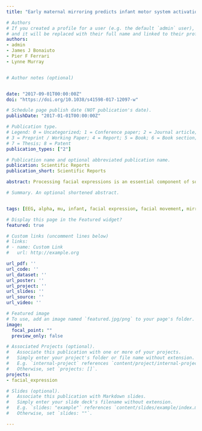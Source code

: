 ```yaml
---
title: "Early maternal mirroring predicts infant motor system activation during facial expression observation"

# Authors
# If you created a profile for a user (e.g. the default `admin` user), write the username (folder name) here 
# and it will be replaced with their full name and linked to their profile.
authors:
- admin
- James J Bonaiuto
- Pier F Ferrari
- Lynne Murray


# Author notes (optional)


date: "2017-09-01T00:00:00Z"
doi: "https://doi.org/10.1038/s41598-017-12097-w"

# Schedule page publish date (NOT publication's date).
publishDate: "2017-01-01T00:00:00Z"

# Publication type.
# Legend: 0 = Uncategorized; 1 = Conference paper; 2 = Journal article;
# 3 = Preprint / Working Paper; 4 = Report; 5 = Book; 6 = Book section;
# 7 = Thesis; 8 = Patent
publication_types: ["2"]

# Publication name and optional abbreviated publication name.
publication: Scientific Reports
publication_short: Scientific Reports

abstract: Processing facial expressions is an essential component of social interaction, especially for preverbal infants. In human adults and monkeys, this process involves the motor system, with a neural matching mechanism believed to couple self- and other-generated facial gestures. Here, we used electroencephalography to demonstrate recruitment of the human motor system during observation and execution of facial expressions in nine-month-old infants, implicating this system in facial expression processing from a very young age. Notably, examination of early video-recorded mother-infant interactions supported the common, but as yet untested, hypothesis that maternal mirroring of infant facial gestures is central to the development of a neural matching mechanism for these gestures. Specifically, the extent to which mothers mirrored infant facial expressions at two months postpartum predicted infant motor system activity during observation of the same expressions at nine months. This suggests that maternal mirroring strengthens mappings between visual and motor representations of facial gestures, which increases infant neural sensitivity to particularly relevant cues in the early social environment.

# Summary. An optional shortened abstract.


tags: [EEG, alpha, mu, infant, facial expression, facial movement, mirroring, emotion, oscillations, action observation, sensorimotor cortex, mother-infant interactions, longitudinal]

# Display this page in the Featured widget?
featured: true

# Custom links (uncomment lines below)
# links:
# - name: Custom Link
#   url: http://example.org

url_pdf: ''
url_code: ''
url_dataset: ''
url_poster: ''
url_project: ''
url_slides: ''
url_source: ''
url_video: ''

# Featured image
# To use, add an image named `featured.jpg/png` to your page's folder. 
image:
  focal_point: ""
  preview_only: false

# Associated Projects (optional).
#   Associate this publication with one or more of your projects.
#   Simply enter your project's folder or file name without extension.
#   E.g. `internal-project` references `content/project/internal-project/index.md`.
#   Otherwise, set `projects: []`.
projects:
- facial_expression

# Slides (optional).
#   Associate this publication with Markdown slides.
#   Simply enter your slide deck's filename without extension.
#   E.g. `slides: "example"` references `content/slides/example/index.md`.
#   Otherwise, set `slides: ""`.

---
```



